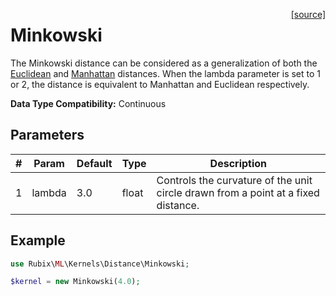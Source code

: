 <span style="float:right;"><a href="https://github.com/RubixML/ML/blob/master/src/Kernels/Distance/Minkowski.php">[source]</a></span>

# Minkowski
The Minkowski distance can be considered as a generalization of both the [Euclidean](euclidean.md) and [Manhattan](manhattan.md) distances. When the lambda parameter is set to 1 or 2, the distance is equivalent to Manhattan and Euclidean respectively.

**Data Type Compatibility:** Continuous

## Parameters
| # | Param | Default | Type | Description |
|---|---|---|---|---|
| 1 | lambda | 3.0 | float | Controls the curvature of the unit circle drawn from a point at a fixed distance. |

## Example
```php
use Rubix\ML\Kernels\Distance\Minkowski;

$kernel = new Minkowski(4.0);
```